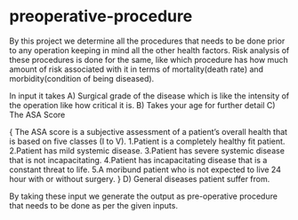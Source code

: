 # preoperative-procedure
By this project we determine all the procedures that needs to be done prior to any operation keeping in mind all the other health factors. 
Risk analysis of these procedures is done for the same, like which procedure has how much amount of risk associated with it in terms of 
mortality(death rate) and morbidity(condition of being diseased).

In input it takes
A) Surgical grade of the disease which is like the intensity of the operation like how critical it is.
B) Takes your age for further detail
C) The ASA Score

 {   The ASA score is a subjective assessment of a patient’s overall health that is based on five classes (I to V).
      1.Patient is a completely healthy fit patient.
      2.Patient has mild systemic disease.
      3.Patient has severe systemic disease that is not incapacitating.
      4.Patient has incapacitating disease that is a constant threat to life.
      5.A moribund patient who is not expected to live 24 hour with or without surgery.
}
D) General diseases patient suffer from.

By taking these input we generate the output as pre-operative procedure that needs to be done as per the given inputs.

